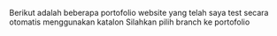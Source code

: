 Berikut adalah beberapa portofolio website yang telah saya test secara otomatis menggunakan katalon
Silahkan pilih  branch ke portofolio
